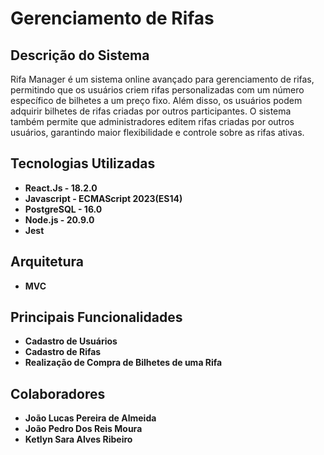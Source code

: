 # Gerenciamento de Rifas    
## Descrição do Sistema
Rifa Manager é um sistema online avançado para gerenciamento de rifas, permitindo que os usuários criem rifas personalizadas com um número específico de bilhetes a um preço fixo. Além disso, os usuários podem adquirir bilhetes de rifas criadas por outros participantes. O sistema também permite que administradores editem rifas criadas por outros usuários, garantindo maior flexibilidade e controle sobre as rifas ativas.

 ## Tecnologias Utilizadas
- **React.Js - 18.2.0**
- **Javascript -  ECMAScript 2023(ES14)**
- **PostgreSQL - 16.0**
- **Node.js - 20.9.0**
- **Jest**

 ## Arquitetura
- **MVC**

## Principais Funcionalidades
- **Cadastro de Usuários**
- **Cadastro de Rifas**
- **Realização de Compra de Bilhetes de uma Rifa**


## Colaboradores
- **João Lucas Pereira de Almeida**
- **João Pedro Dos Reis Moura**
- **Ketlyn Sara Alves Ribeiro**